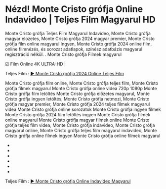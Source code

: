 # Nézd! Monte Cristo grófja Online Indavideo | Teljes Film Magyarul HD
Monte Cristo grófja Teljes Film Magyarul Indavideo, Monte Cristo grófja magyar elozetes, Monte Cristo grófja 2024 magyar premier, Monte Cristo grófja film online magyarul Ingyen, Monte Cristo grófja 2024 online film, online filmnézés, és sorozat adatlapok, színész adatbázis magyarul regisztráció nélkül.
.
Monte Cristo grófja Filmek magyarul

☑ Film Online 4K ULTRA-HD | 

Teljes Film : [▶️ Monte Cristo grófja 2024 Online Teljes Film](https://t.co/ohmYMM7nvG)



Monte Cristo grófja film online,
Monte Cristo grófja teljes film,
Monte Cristo grófja filmek magyarul
Monte Cristo grófja online videa 720p 1080p
Monte Cristo grófja film letöltés
Monte Cristo grófja előzetes magyarul,
Monte Cristo grófja ingyen letöltés,
Monte Cristo grófja netmozi,
Monte Cristo grófja magyar premier,
Monte Cristo grófja 2024 teljes filmek magyarul videa
Monte Cristo grófja online sorozatok
Monte Cristo grófja ingyen filmek
Monte Cristo grófja 2024 film letöltés ingyen
Monte Cristo grófja filmek online magyarul
Monte Cristo grófja magyar filmek online
Monte Cristo grófja teljes film videa,
Monte Cristo grófja indavideo,
Monte Cristo grófja magyarul online,
Monte Cristo grófja teljes film magyarul indavideo,
Monte Cristo grófja online filmek ingyen
Monte Cristo grófja online filmek magyarul




-






-






-





-






-






-




Teljes Film : [▶️ Monte Cristo grófja Online Indavideo Magyarul](https://t.co/ohmYMM7nvG)
